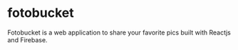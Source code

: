 # fotobucket
Fotobucket is a web application to share your favorite pics built with Reactjs and Firebase.
